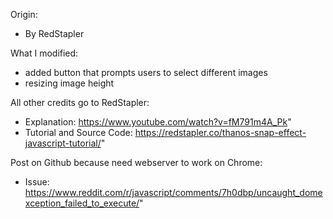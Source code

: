 Origin:
- By RedStapler

What I modified:
- added button that prompts users to select different images
- resizing image height

All other credits go to RedStapler:
- Explanation: https://www.youtube.com/watch?v=fM791m4A_Pk"
- Tutorial and Source Code: https://redstapler.co/thanos-snap-effect-javascript-tutorial/"

Post on Github because need webserver to work on Chrome:
- Issue: https://www.reddit.com/r/javascript/comments/7h0dbp/uncaught_domexception_failed_to_execute/"